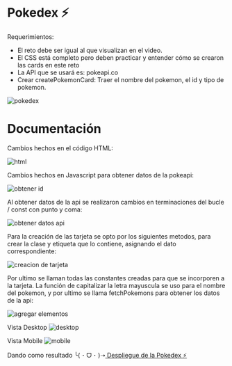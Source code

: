 # Pokedex ⚡

Requerimientos:
- El reto debe ser igual al que visualizan en el video.
- El CSS está completo pero deben practicar y entender cómo se crearon las cards en este reto
- La API que se usará es: pokeapi.co
- Crear createPokemonCard: Traer el nombre del pokemon, el id y tipo de pokemon.

![pokedex](https://github.com/karolgalindo02/pokedex/assets/122057880/da398a32-67c5-4e78-8ca4-5170d4bf5541)

# Documentación

Cambios hechos en el código HTML:

![html](https://github.com/karolgalindo02/pokedex/assets/122057880/9409db84-4019-4225-9dee-4643ffa6b3fa)

Cambios hechos en Javascript para obtener datos de la pokeapi:

![obtener id](https://github.com/karolgalindo02/pokedex/assets/122057880/fe5928b0-b1d1-4f08-8b1c-a3be264117e5)

Al obtener datos de la api se realizaron cambios en terminaciones del bucle / const con punto y coma: 

![obtener datos api](https://github.com/karolgalindo02/pokedex/assets/122057880/4313d494-0ad9-4fff-9982-ef1772960c8a)

Para la creación de las tarjeta se opto por los siguientes metodos, para crear la clase y etiqueta que lo contiene, asignando el dato correspondiente:

![creacion de tarjeta](https://github.com/karolgalindo02/pokedex/assets/122057880/05dfcb91-cc3c-4c80-9254-64cb09bacd1f)

Por ultimo se llaman todas las constantes creadas para que se incorporen a la tarjeta. La función de capitalizar la letra mayuscula se uso para el nombre del pokemon, y por ultimo se llama fetchPokemons para obtener los datos de la api:

![agregar elementos](https://github.com/karolgalindo02/pokedex/assets/122057880/d58005a4-1fba-4d15-b58f-08b6c57f234f)

Vista Desktop
![desktop](https://github.com/karolgalindo02/pokedex/assets/122057880/a66bc1a3-3d47-45ad-8c4a-e9cd7c6a18e2)

Vista Mobile
![mobile](https://github.com/karolgalindo02/pokedex/assets/122057880/7388b825-51d3-4a02-9644-553fba9c9748)


Dando como resultado
╰⁠(⁠ ⁠･⁠ ⁠ᗜ⁠ ⁠･⁠ ⁠)⁠➝<a href="https://xpokedex-api.netlify.app/"> Despliegue de la Pokedex ⚡</a>
